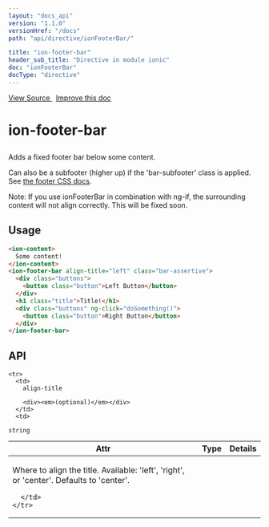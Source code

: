 ```yaml
---
layout: "docs_api"
version: "1.1.0"
versionHref: "/docs"
path: "api/directive/ionFooterBar/"

title: "ion-footer-bar"
header_sub_title: "Directive in module ionic"
doc: "ionFooterBar"
docType: "directive"
---
```


<div class="improve-docs">
  <a href='http://github.com/driftyco/ionic/tree/1.x/js/angular/directive/headerFooterBar.js#L44'>
    View Source
  </a>
  &nbsp;
  <a href='http://github.com/driftyco/ionic/edit/master/js/angular/directive/headerFooterBar.js#L44'>
    Improve this doc
  </a>
</div>




<h1 class="api-title">

  ion-footer-bar



</h1>





Adds a fixed footer bar below some content.

Can also be a subfooter (higher up) if the 'bar-subfooter' class is applied.
See [the footer CSS docs](/docs/components/#footer).

Note: If you use ionFooterBar in combination with ng-if, the surrounding content
will not align correctly.  This will be fixed soon.








  
<h2 id="usage">Usage</h2>
  
```html
<ion-content>
  Some content!
</ion-content>
<ion-footer-bar align-title="left" class="bar-assertive">
  <div class="buttons">
    <button class="button">Left Button</button>
  </div>
  <h1 class="title">Title!</h1>
  <div class="buttons" ng-click="doSomething()">
    <button class="button">Right Button</button>
  </div>
</ion-footer-bar>
```
  
  
<h2 id="api" style="clear:both;">API</h2>

<table class="table" style="margin:0;">
  <thead>
    <tr>
      <th>Attr</th>
      <th>Type</th>
      <th>Details</th>
    </tr>
  </thead>
  <tbody>
    
    <tr>
      <td>
        align-title
        
        <div><em>(optional)</em></div>
      </td>
      <td>
        
  <code>string</code>
      </td>
      <td>
        <p>Where to align the title.
Available: &#39;left&#39;, &#39;right&#39;, or &#39;center&#39;.  Defaults to &#39;center&#39;.</p>

        
      </td>
    </tr>
    
  </tbody>
</table>

  

  





